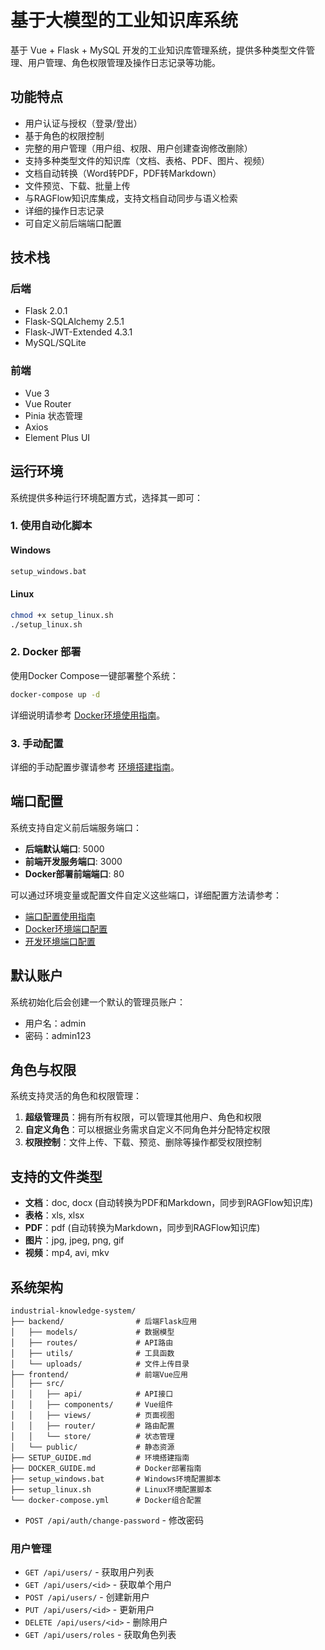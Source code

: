 # 基于大模型的工业知识库系统

基于 Vue + Flask + MySQL 开发的工业知识库管理系统，提供多种类型文件管理、用户管理、角色权限管理及操作日志记录等功能。

## 功能特点

- 用户认证与授权（登录/登出）
- 基于角色的权限控制
- 完整的用户管理（用户组、权限、用户创建查询修改删除）
- 支持多种类型文件的知识库（文档、表格、PDF、图片、视频）
- 文档自动转换（Word转PDF，PDF转Markdown）
- 文件预览、下载、批量上传
- 与RAGFlow知识库集成，支持文档自动同步与语义检索
- 详细的操作日志记录
- 可自定义前后端端口配置

## 技术栈

### 后端
- Flask 2.0.1
- Flask-SQLAlchemy 2.5.1
- Flask-JWT-Extended 4.3.1
- MySQL/SQLite

### 前端
- Vue 3
- Vue Router
- Pinia 状态管理
- Axios
- Element Plus UI

## 运行环境

系统提供多种运行环境配置方式，选择其一即可：

### 1. 使用自动化脚本

#### Windows
```bash
setup_windows.bat
```

#### Linux
```bash
chmod +x setup_linux.sh
./setup_linux.sh
```

### 2. Docker 部署

使用Docker Compose一键部署整个系统：

```bash
docker-compose up -d
```

详细说明请参考 [Docker环境使用指南](DOCKER_GUIDE.md)。

### 3. 手动配置

详细的手动配置步骤请参考 [环境搭建指南](SETUP_GUIDE.md)。

## 端口配置

系统支持自定义前后端服务端口：

- **后端默认端口**: 5000
- **前端开发服务端口**: 3000
- **Docker部署前端端口**: 80

可以通过环境变量或配置文件自定义这些端口，详细配置方法请参考：
- [端口配置使用指南](PORT_CONFIG_GUIDE.md)
- [Docker环境端口配置](DOCKER_GUIDE.md#端口配置)
- [开发环境端口配置](SETUP_GUIDE.md#端口配置)

## 默认账户

系统初始化后会创建一个默认的管理员账户：

- 用户名：admin
- 密码：admin123

## 角色与权限

系统支持灵活的角色和权限管理：

1. **超级管理员**：拥有所有权限，可以管理其他用户、角色和权限
2. **自定义角色**：可以根据业务需求自定义不同角色并分配特定权限
3. **权限控制**：文件上传、下载、预览、删除等操作都受权限控制

## 支持的文件类型

- **文档**：doc, docx (自动转换为PDF和Markdown，同步到RAGFlow知识库)
- **表格**：xls, xlsx
- **PDF**：pdf (自动转换为Markdown，同步到RAGFlow知识库)
- **图片**：jpg, jpeg, png, gif
- **视频**：mp4, avi, mkv

## 系统架构

```
industrial-knowledge-system/
├── backend/                # 后端Flask应用
│   ├── models/             # 数据模型
│   ├── routes/             # API路由
│   ├── utils/              # 工具函数
│   └── uploads/            # 文件上传目录
├── frontend/               # 前端Vue应用
│   ├── src/
│   │   ├── api/            # API接口
│   │   ├── components/     # Vue组件
│   │   ├── views/          # 页面视图
│   │   ├── router/         # 路由配置
│   │   └── store/          # 状态管理
│   └── public/             # 静态资源
├── SETUP_GUIDE.md          # 环境搭建指南
├── DOCKER_GUIDE.md         # Docker部署指南
├── setup_windows.bat       # Windows环境配置脚本
├── setup_linux.sh          # Linux环境配置脚本
└── docker-compose.yml      # Docker组合配置
```
- `POST /api/auth/change-password` - 修改密码

### 用户管理

- `GET /api/users/` - 获取用户列表
- `GET /api/users/<id>` - 获取单个用户
- `POST /api/users/` - 创建新用户
- `PUT /api/users/<id>` - 更新用户
- `DELETE /api/users/<id>` - 删除用户
- `GET /api/users/roles` - 获取角色列表